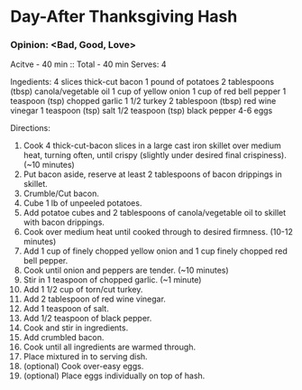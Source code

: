 # Day-After Thanksgiving Hash
### Opinion: <Bad, Good, Love>

Acitve - 40 min :: Total - 40 min
Serves: 4

Ingedients:
4 slices thick-cut bacon
1 pound of potatoes
2 tablespoons (tbsp) canola/vegetable oil
1 cup of yellow onion
1 cup of red bell pepper
1 teaspoon (tsp) chopped garlic
1 1/2 turkey
2 tablespoon (tbsp) red wine vinegar
1 teaspoon (tsp) salt
1/2 teaspoon (tsp) black pepper
4-6 eggs

Directions:
1. Cook 4 thick-cut-bacon slices in a large cast iron skillet over medium heat, turning often, until crispy (slightly under desired final crispiness). (~10 minutes)
2. Put bacon aside, reserve at least 2 tablespoons of bacon drippings in skillet.
3. Crumble/Cut bacon.
4. Cube 1 lb of unpeeled potatoes.
5. Add potatoe cubes and 2 tablespoons of canola/vegetable oil to skillet with bacon drippings.
6. Cook over medium heat until cooked through to desired firmness. (10-12 minutes)
7. Add 1 cup of finely chopped yellow onion and 1 cup finely chopped red bell pepper.
8. Cook until onion and peppers are tender. (~10 minutes)
9. Stir in 1 teaspoon of chopped garlic. (~1 minute)
10. Add 1 1/2 cup of torn/cut turkey.
11. Add 2 tablespoon of red wine vinegar.
12. Add 1 teaspoon of salt.
13. Add 1/2 teaspoon of black pepper.
14. Cook and stir in ingredients.
15. Add crumbled bacon.
16. Cook until all ingredients are warmed through.
17. Place mixtured in to serving dish.
18. (optional) Cook over-easy eggs.
19. (optional) Place eggs individually on top of hash.
